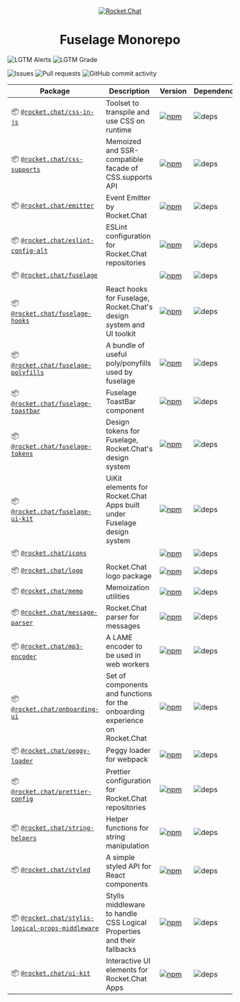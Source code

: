 <p align="center">
  <a href="https://rocket.chat" title="Rocket.Chat">
    <img src="https://github.com/RocketChat/Rocket.Chat.Artwork/raw/master/Logos/2020/png/logo-horizontal-red.png" alt="Rocket.Chat" />
  </a>
</p>

<h1 align="center">Fuselage Monorepo</h1>

![LGTM Alerts](https://img.shields.io/lgtm/alerts/github/RocketChat/fuselage?style=flat-square)
![LGTM Grade](https://img.shields.io/lgtm/grade/javascript/github/RocketChat/fuselage?style=flat-square)

![Issues](https://img.shields.io/github/issues/RocketChat/fuselage?style=flat-square)
![Pull requests](https://img.shields.io/github/issues-pr/RocketChat/fuselage?style=flat-square)
![GitHub commit activity](https://img.shields.io/github/commit-activity/m/RocketChat/fuselage?style=flat-square)

| Package | Description | Version | Dependencies |
|---------|-------------|---------|--------------|
| 📦 [`@rocket.chat/css-in-js`](/packages/css-in-js) | Toolset to transpile and use CSS on runtime | [![npm](https://img.shields.io/npm/v/@rocket.chat/css-in-js?style=flat-square)](https://www.npmjs.com/package/@rocket.chat/icons) | ![deps](https://img.shields.io/david/RocketChat/fuselage?path=packages%2Fcss-in-js&style=flat-square) |
| 📦 [`@rocket.chat/css-supports`](/packages/css-supports) | Memoized and SSR-compatible facade of CSS.supports API | [![npm](https://img.shields.io/npm/v/@rocket.chat/css-supports?style=flat-square)](https://www.npmjs.com/package/@rocket.chat/icons) | ![deps](https://img.shields.io/david/RocketChat/fuselage?path=packages%2Fcss-supports&style=flat-square) |
| 📦 [`@rocket.chat/emitter`](/packages/emitter) | Event Emitter by Rocket.Chat | [![npm](https://img.shields.io/npm/v/@rocket.chat/emitter?style=flat-square)](https://www.npmjs.com/package/@rocket.chat/icons) | ![deps](https://img.shields.io/david/RocketChat/fuselage?path=packages%2Femitter&style=flat-square) |
| 📦 [`@rocket.chat/eslint-config-alt`](/packages/eslint-config-alt) | ESLint configuration for Rocket.Chat repositories | [![npm](https://img.shields.io/npm/v/@rocket.chat/eslint-config-alt?style=flat-square)](https://www.npmjs.com/package/@rocket.chat/icons) | ![deps](https://img.shields.io/david/RocketChat/fuselage?path=packages%2Feslint-config-alt&style=flat-square) |
| 📦 [`@rocket.chat/fuselage`](/packages/fuselage) |  | [![npm](https://img.shields.io/npm/v/@rocket.chat/fuselage?style=flat-square)](https://www.npmjs.com/package/@rocket.chat/icons) | ![deps](https://img.shields.io/david/RocketChat/fuselage?path=packages%2Ffuselage&style=flat-square) |
| 📦 [`@rocket.chat/fuselage-hooks`](/packages/fuselage-hooks) | React hooks for Fuselage, Rocket.Chat's design system and UI toolkit | [![npm](https://img.shields.io/npm/v/@rocket.chat/fuselage-hooks?style=flat-square)](https://www.npmjs.com/package/@rocket.chat/icons) | ![deps](https://img.shields.io/david/RocketChat/fuselage?path=packages%2Ffuselage-hooks&style=flat-square) |
| 📦 [`@rocket.chat/fuselage-polyfills`](/packages/fuselage-polyfills) | A bundle of useful poly/ponyfills used by fuselage | [![npm](https://img.shields.io/npm/v/@rocket.chat/fuselage-polyfills?style=flat-square)](https://www.npmjs.com/package/@rocket.chat/icons) | ![deps](https://img.shields.io/david/RocketChat/fuselage?path=packages%2Ffuselage-polyfills&style=flat-square) |
| 📦 [`@rocket.chat/fuselage-toastbar`](/packages/fuselage-toastbar) | Fuselage ToastBar component | [![npm](https://img.shields.io/npm/v/@rocket.chat/fuselage-toastbar?style=flat-square)](https://www.npmjs.com/package/@rocket.chat/icons) | ![deps](https://img.shields.io/david/RocketChat/fuselage?path=packages%2Ffuselage-toastbar&style=flat-square) |
| 📦 [`@rocket.chat/fuselage-tokens`](/packages/fuselage-tokens) | Design tokens for Fuselage, Rocket.Chat's design system | [![npm](https://img.shields.io/npm/v/@rocket.chat/fuselage-tokens?style=flat-square)](https://www.npmjs.com/package/@rocket.chat/icons) | ![deps](https://img.shields.io/david/RocketChat/fuselage?path=packages%2Ffuselage-tokens&style=flat-square) |
| 📦 [`@rocket.chat/fuselage-ui-kit`](/packages/fuselage-ui-kit) | UiKit elements for Rocket.Chat Apps built under Fuselage design system | [![npm](https://img.shields.io/npm/v/@rocket.chat/fuselage-ui-kit?style=flat-square)](https://www.npmjs.com/package/@rocket.chat/icons) | ![deps](https://img.shields.io/david/RocketChat/fuselage?path=packages%2Ffuselage-ui-kit&style=flat-square) |
| 📦 [`@rocket.chat/icons`](/packages/icons) |  | [![npm](https://img.shields.io/npm/v/@rocket.chat/icons?style=flat-square)](https://www.npmjs.com/package/@rocket.chat/icons) | ![deps](https://img.shields.io/david/RocketChat/fuselage?path=packages%2Ficons&style=flat-square) |
| 📦 [`@rocket.chat/logo`](/packages/logo) | Rocket.Chat logo package | [![npm](https://img.shields.io/npm/v/@rocket.chat/logo?style=flat-square)](https://www.npmjs.com/package/@rocket.chat/icons) | ![deps](https://img.shields.io/david/RocketChat/fuselage?path=packages%2Flogo&style=flat-square) |
| 📦 [`@rocket.chat/memo`](/packages/memo) | Memoization utilities | [![npm](https://img.shields.io/npm/v/@rocket.chat/memo?style=flat-square)](https://www.npmjs.com/package/@rocket.chat/icons) | ![deps](https://img.shields.io/david/RocketChat/fuselage?path=packages%2Fmemo&style=flat-square) |
| 📦 [`@rocket.chat/message-parser`](/packages/message-parser) | Rocket.Chat parser for messages | [![npm](https://img.shields.io/npm/v/@rocket.chat/message-parser?style=flat-square)](https://www.npmjs.com/package/@rocket.chat/icons) | ![deps](https://img.shields.io/david/RocketChat/fuselage?path=packages%2Fmessage-parser&style=flat-square) |
| 📦 [`@rocket.chat/mp3-encoder`](/packages/mp3-encoder) | A LAME encoder to be used in web workers | [![npm](https://img.shields.io/npm/v/@rocket.chat/mp3-encoder?style=flat-square)](https://www.npmjs.com/package/@rocket.chat/icons) | ![deps](https://img.shields.io/david/RocketChat/fuselage?path=packages%2Fmp3-encoder&style=flat-square) |
| 📦 [`@rocket.chat/onboarding-ui`](/packages/onboarding-ui) | Set of components and functions for the onboarding experience on Rocket.Chat | [![npm](https://img.shields.io/npm/v/@rocket.chat/onboarding-ui?style=flat-square)](https://www.npmjs.com/package/@rocket.chat/icons) | ![deps](https://img.shields.io/david/RocketChat/fuselage?path=packages%2Fonboarding-ui&style=flat-square) |
| 📦 [`@rocket.chat/peggy-loader`](/packages/peggy-loader) | Peggy loader for webpack | [![npm](https://img.shields.io/npm/v/@rocket.chat/peggy-loader?style=flat-square)](https://www.npmjs.com/package/@rocket.chat/icons) | ![deps](https://img.shields.io/david/RocketChat/fuselage?path=packages%2Fpeggy-loader&style=flat-square) |
| 📦 [`@rocket.chat/prettier-config`](/packages/prettier-config) | Prettier configuration for Rocket.Chat repositories | [![npm](https://img.shields.io/npm/v/@rocket.chat/prettier-config?style=flat-square)](https://www.npmjs.com/package/@rocket.chat/icons) | ![deps](https://img.shields.io/david/RocketChat/fuselage?path=packages%2Fprettier-config&style=flat-square) |
| 📦 [`@rocket.chat/string-helpers`](/packages/string-helpers) | Helper functions for string manipulation | [![npm](https://img.shields.io/npm/v/@rocket.chat/string-helpers?style=flat-square)](https://www.npmjs.com/package/@rocket.chat/icons) | ![deps](https://img.shields.io/david/RocketChat/fuselage?path=packages%2Fstring-helpers&style=flat-square) |
| 📦 [`@rocket.chat/styled`](/packages/styled) | A simple styled API for React components | [![npm](https://img.shields.io/npm/v/@rocket.chat/styled?style=flat-square)](https://www.npmjs.com/package/@rocket.chat/icons) | ![deps](https://img.shields.io/david/RocketChat/fuselage?path=packages%2Fstyled&style=flat-square) |
| 📦 [`@rocket.chat/stylis-logical-props-middleware`](/packages/stylis-logical-props-middleware) | Stylis middleware to handle CSS Logical Properties and their fallbacks | [![npm](https://img.shields.io/npm/v/@rocket.chat/stylis-logical-props-middleware?style=flat-square)](https://www.npmjs.com/package/@rocket.chat/icons) | ![deps](https://img.shields.io/david/RocketChat/fuselage?path=packages%2Fstylis-logical-props-middleware&style=flat-square) |
| 📦 [`@rocket.chat/ui-kit`](/packages/ui-kit) | Interactive UI elements for Rocket.Chat Apps | [![npm](https://img.shields.io/npm/v/@rocket.chat/ui-kit?style=flat-square)](https://www.npmjs.com/package/@rocket.chat/icons) | ![deps](https://img.shields.io/david/RocketChat/fuselage?path=packages%2Fui-kit&style=flat-square) |
